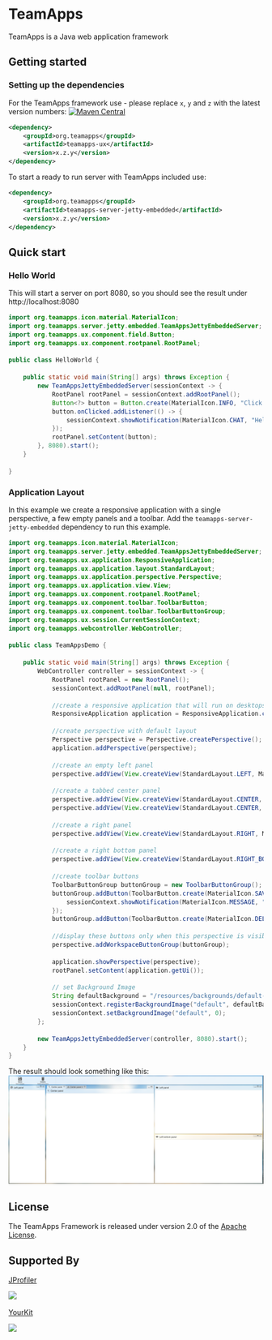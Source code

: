 
# TeamApps

TeamApps is a Java web application framework


## Getting started

### Setting up the dependencies

For the TeamApps framework use - please replace `x`, `y` and `z` with the latest version numbers: [![Maven Central](https://maven-badges.herokuapp.com/maven-central/org.teamapps/teamapps/badge.svg)](https://maven-badges.herokuapp.com/maven-central/org.teamapps/teamapps)


```xml
<dependency>
    <groupId>org.teamapps</groupId>
    <artifactId>teamapps-ux</artifactId>
    <version>x.z.y</version>
</dependency>
```

To start a ready to run server with TeamApps included use:


```xml
<dependency>
    <groupId>org.teamapps</groupId>
    <artifactId>teamapps-server-jetty-embedded</artifactId>
    <version>x.z.y</version>
</dependency>
```

## Quick start

### Hello World
         
This will start a server on port 8080, so you should see the result under http://localhost:8080 

```java
import org.teamapps.icon.material.MaterialIcon;
import org.teamapps.server.jetty.embedded.TeamAppsJettyEmbeddedServer;
import org.teamapps.ux.component.field.Button;
import org.teamapps.ux.component.rootpanel.RootPanel;

public class HelloWorld {

	public static void main(String[] args) throws Exception {
		new TeamAppsJettyEmbeddedServer(sessionContext -> {
			RootPanel rootPanel = sessionContext.addRootPanel();
			Button<?> button = Button.create(MaterialIcon.INFO, "Click me!");
			button.onClicked.addListener(() -> {
				sessionContext.showNotification(MaterialIcon.CHAT, "Hello World!", "Congrats for your first TeamApps program!");
			});
			rootPanel.setContent(button);
		}, 8080).start();
	}

}
```

### Application Layout

In this example we create a responsive application with a single perspective, a few empty panels and a toolbar.
Add the `teamapps-server-jetty-embedded` dependency to run this example.

```java
import org.teamapps.icon.material.MaterialIcon;
import org.teamapps.server.jetty.embedded.TeamAppsJettyEmbeddedServer;
import org.teamapps.ux.application.ResponsiveApplication;
import org.teamapps.ux.application.layout.StandardLayout;
import org.teamapps.ux.application.perspective.Perspective;
import org.teamapps.ux.application.view.View;
import org.teamapps.ux.component.rootpanel.RootPanel;
import org.teamapps.ux.component.toolbar.ToolbarButton;
import org.teamapps.ux.component.toolbar.ToolbarButtonGroup;
import org.teamapps.ux.session.CurrentSessionContext;
import org.teamapps.webcontroller.WebController;

public class TeamAppsDemo {

    public static void main(String[] args) throws Exception {
        WebController controller = sessionContext -> {
            RootPanel rootPanel = new RootPanel();
            sessionContext.addRootPanel(null, rootPanel);

            //create a responsive application that will run on desktops as well as on smart phones
            ResponsiveApplication application = ResponsiveApplication.createApplication();

            //create perspective with default layout
            Perspective perspective = Perspective.createPerspective();
            application.addPerspective(perspective);

            //create an empty left panel
            perspective.addView(View.createView(StandardLayout.LEFT, MaterialIcon.MESSAGE, "Left panel", null));

            //create a tabbed center panel
            perspective.addView(View.createView(StandardLayout.CENTER, MaterialIcon.SEARCH, "Center panel", null));
            perspective.addView(View.createView(StandardLayout.CENTER, MaterialIcon.PEOPLE, "Center panel 2", null));

            //create a right panel
            perspective.addView(View.createView(StandardLayout.RIGHT, MaterialIcon.FOLDER, "Left panel", null));

            //create a right bottom panel
            perspective.addView(View.createView(StandardLayout.RIGHT_BOTTOM, MaterialIcon.VIEW_CAROUSEL, "Left bottom panel", null));

            //create toolbar buttons
            ToolbarButtonGroup buttonGroup = new ToolbarButtonGroup();
            buttonGroup.addButton(ToolbarButton.create(MaterialIcon.SAVE, "Save", "Save changes")).onClick.addListener(toolbarButtonClickEvent -> {
                sessionContext.showNotification(MaterialIcon.MESSAGE, "Save was clicked!");
            });
            buttonGroup.addButton(ToolbarButton.create(MaterialIcon.DELETE, "Delete", "Delete some items"));

            //display these buttons only when this perspective is visible
            perspective.addWorkspaceButtonGroup(buttonGroup);

            application.showPerspective(perspective);
            rootPanel.setContent(application.getUi());

            // set Background Image
            String defaultBackground = "/resources/backgrounds/default-bl.jpg";
            sessionContext.registerBackgroundImage("default", defaultBackground, defaultBackground);
            sessionContext.setBackgroundImage("default", 0);
        };

        new TeamAppsJettyEmbeddedServer(controller, 8080).start();
    }
}
```
The result should look something like this:
![ScreenShot](https://raw.githubusercontent.com/teamapps-org/teamapps-screenshots/master/screenshots/teamapps-example1.png)

## License

The TeamApps Framework is released under version 2.0 of the [Apache License](https://www.apache.org/licenses/LICENSE-2.0).

## Supported By

<a href="https://www.ej-technologies.com/products/jprofiler/overview.html">JProfiler</a>

<a href="https://www.ej-technologies.com/products/jprofiler/overview.html"><img src="https://www.ej-technologies.com/images/product_banners/jprofiler_large.png"></a>

<a href="https://www.yourkit.com/java/profiler/">YourKit</a>
  
<a href="https://www.yourkit.com/java/profiler/"><img src="https://www.yourkit.com/images/yklogo.png"></a> 
